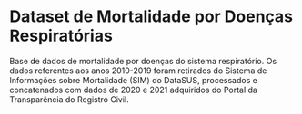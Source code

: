# Dataset de Mortalidade por Doenças Respiratórias
 Base de dados de mortalidade por doenças do sistema respiratório. Os dados referentes aos anos 2010-2019 foram retirados do Sistema de Informações sobre Mortalidade (SIM) do DataSUS, processados e concatenados com dados de 2020 e 2021 adquiridos do Portal da Transparência do Registro Civil.
